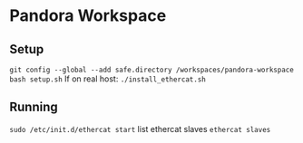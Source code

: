 # Pandora Workspace

## Setup
`git config --global --add safe.directory /workspaces/pandora-workspace`
`bash setup.sh`
If on real host: `./install_ethercat.sh`

## Running
`sudo /etc/init.d/ethercat start`
list ethercat slaves
`ethercat slaves`